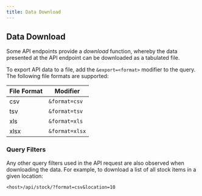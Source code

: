 ```yaml
---
title: Data Download
---
```


## Data Download

Some API endpoints provide a *download* function, whereby the data presented at the API endpoint can be downloaded as a tabulated file.

To export API data to a file, add the `&export=<format>` modifier to the query. The following file formats are supported:

| File Format | Modifier |
| --- | --- |
| csv | `&format=csv` |
| tsv | `&format=tsv` |
| xls | `&format=xls` |
| xlsx | `&format=xlsx` |

### Query Filters

Any other query filters used in the API request are also observed when downloading the data. For example, to download a list of all stock items in a given location:

`<host>/api/stock/?format=csv&location=10`
